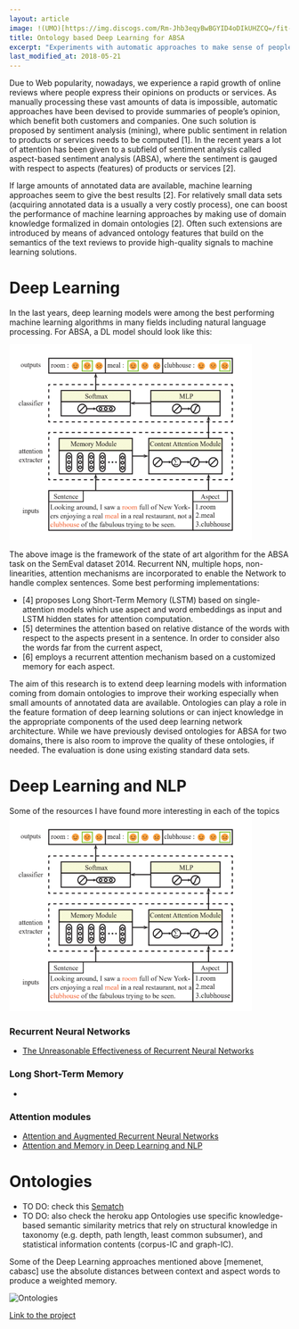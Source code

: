 ```yaml
---
layout: article
image: !(UMO)[https://img.discogs.com/Rm-Jhb3eqyBwBGYID4oDIkUHZCQ=/fit-in/300x300/filters:strip_icc():format(jpeg):mode_rgb():quality(40)/discogs-images/R-4245199-1424373312-2117.jpeg.jpg]
title: Ontology based Deep Learning for ABSA
excerpt: "Experiments with automatic approaches to make sense of people's opinions."
last_modified_at: 2018-05-21
---
```


Due to Web popularity, nowadays, we experience a rapid growth of online reviews where people express their opinions on products or services. As manually processing these vast amounts of data is impossible, automatic approaches have been devised to provide summaries of people’s opinion, which benefit both customers and companies. One such solution is proposed by sentiment analysis (mining), where public sentiment in relation to products or services needs to be computed [1]. In the recent years a lot of attention has been given to a subfield of sentiment analysis called aspect-based sentiment analysis (ABSA), where the sentiment is gauged with respect to aspects (features) of products or services [2]. 
 
If large amounts of annotated data are available, machine learning approaches seem to give the best results [2]. For relatively small data sets (acquiring annotated data is a usually a very costly process), one can boost the performance of machine learning approaches by making use of domain knowledge formalized in domain ontologies [2]. Often such extensions are introduced by means of advanced ontology features that build on the semantics of the text reviews to provide high-quality signals to machine learning solutions. 

# Deep Learning 

In the last years, deep learning models were among the best performing machine learning algorithms in many fields including natural language processing. For ABSA, a DL model should look like this:

![Cabasc framework](https://github.com/AlbertoPaz/albertopaz.github.io/blob/master/images/cabasc_framework.png)

The above image is the framework of the state of art algorithm for the ABSA task on the SemEval dataset 2014. Recurrent NN, multiple hops, non-linearities, attention mechanisms are incorporated to enable the Network to handle complex sentences. Some best performing implementations:
- [4] proposes Long Short-Term Memory (LSTM) based on single-attention models which use aspect and word embeddings as input and LSTM hidden states for attention computation. 
- [5] determines the attention based on relative distance of the words with respect to the aspects present in a sentence. In order to consider also the words far from the current aspect, 
- [6] employs a recurrent attention mechanism based on a customized memory for each aspect. 
 
The aim of this research is to extend deep learning models with information coming from domain ontologies to improve their working especially when small amounts of annotated data are available. Ontologies can play a role in the feature formation of deep learning solutions or can inject knowledge in the appropriate components of the used deep learning network architecture. While we have previously devised ontologies for ABSA for two domains, there is also room to improve the quality of these ontologies, if needed. The evaluation is done using existing standard data sets. 

# Deep Learning and NLP
Some of the resources I have found more interesting in each of the topics
![Cabasc framework](https://github.com/AlbertoPaz/albertopaz.github.io/blob/master/images/cabasc_framework.png)

### Recurrent Neural Networks
- [The Unreasonable Effectiveness of Recurrent Neural Networks](http://karpathy.github.io/2015/05/21/rnn-effectiveness/)

### Long Short-Term Memory 
-

### Attention modules
- [Attention and Augmented Recurrent Neural Networks](https://distill.pub/2016/augmented-rnns/#attentional-interfaces)
- [Attention and Memory in Deep Learning and NLP](http://www.wildml.com/2016/01/attention-and-memory-in-deep-learning-and-nlp/)


# Ontologies
- TO DO: check this [Sematch](https://github.com/gsi-upm/sematch)
- TO DO: also check the heroku app
Ontologies use specific knowledge-based semantic similarity metrics that rely on structural knowledge in taxonomy (e.g. depth, path length, least common subsumer), and statistical information contents (corpus-IC and graph-IC). 

Some of the Deep Learning approaches mentioned above [memenet, cabasc] use the absolute distances between context and aspect words to produce a weighted memory. 

![Ontologies](https://github.com/gsi-upm/sematch/raw/master/docs/sources/img/kg.png)

[Link to the project](https://github.com/AlbertoPaz/ABSA-PyTorch/blob/master/README.md)
